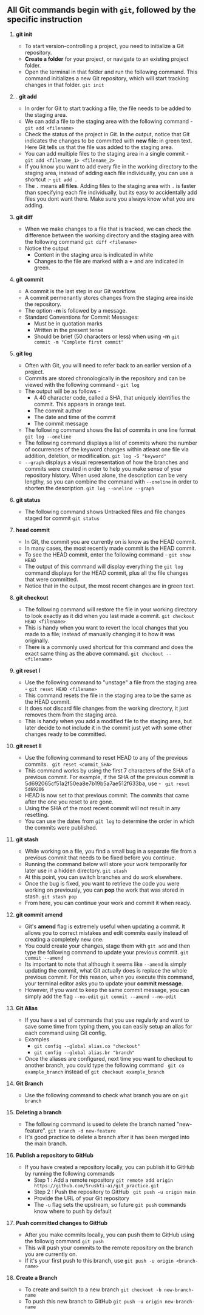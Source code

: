 ## All Git commands begin with `git`, followed by the specific instruction

1. **git init**
    - To start version-controlling a project, you need to initialize a Git repository.
    - **Create a folder** for your project, or navigate to an existing project folder.
    - Open the terminal in that folder and run the following command. This command initializes a new Git repository, which will start
        tracking changes in that folder.
        ``` git init ```

2. . **git add**
    - In order for Git to start tracking a file, the file needs to be added to the staging area.
    - We can add a file to the staging area with the following command - 
        ``` git add <filename> ```
    - Check the status of the project in Git. In the output, notice that Git indicates the changes to be committed with **new file: <filename>** in green text. Here Git tells us that the file was added to the staging area.
    - You can add multiple files to the staging area in a single commit - 
    ``` git add <filename_1> <filename_2> ```
    - If you know you want to add every file in the working directory to the staging area, instead of adding each file individually, you can use a shortcut :-
    ``` git add . ```
    - The `.` means **all files**. Adding files to the staging area with `.` is faster than specifying each file individually, but its easy to accidentally add files you dont want there. Make sure you always know what you are adding.
    
3. **git diff**
    - When we make changes to a file that is tracked, we can check the difference between the working directory and the staging area with the following command
        ``` git diff <filename> ```
    - Notice the output
        - Content in the staging area is indicated in white
        - Changes to the file are marked with a **+** and are indicated in green.

4. **git commit**
    - A commit is the last step in our Git workflow.
    - A commit permenantly stores changes from the staging area inside the repository.
    - The option **-m** is followed by a message.
    - Standard Conventions for Commit Messages:
        - Must be in quotation marks
        - Written in the present tense
        - Should be brief (50 characters or less) when using **-m**
    ``` git commit -m "Complete first commit" ```

5. **git log**
    - Often with Git, you will need to refer back to an earlier version of a project.
    - Commits are stored chronologically in the repository and can be viewed with the following command - 
        ``` git log ```
    - The output will be as follows - 
        - A 40 character code, called a SHA, that uniquely identifies the commit. This appears in orange text.
        - The commit author
        - The date and time of the commit
        - The commit message
    - The following command shows the list of commits in one line format
    ``` git log --oneline ```
    - The following command displays a list of commits where the number of occurrences of the keyword changes within atleast one file via addition, deletion, or modification.
    ``` git log -S "keyword" ```
    - `--graph` displays a visual representation of how the branches and commits were created in order to help you make sense of your repository history. When used alone, the description can be very lengthy, so you can combine the command with `--oneline` in order to shorten the description. 
    ``` git log --oneline --graph ```

6. **git status**
    - The following command shows Untracked files and file changes staged for commit
    ``` git status ```

7. **head commit**
    - In Git, the commit you are currently on is know as the HEAD commit.
    - In many cases, the most recently made commit is the HEAD commit.
    - To see the HEAD commit, enter the following command - 
        ``` git show HEAD ```
    - The output of this command will display everything the `git log` command displays for the HEAD commit, plus all the file changes that were committed.
    - Notice that in the output, the most recent changes are in green text.

8. **git checkout**
    - The following command will restore the file in your working directory to look exactly as it did when you last made a commit.
        ``` git checkout HEAD <filename> ```
    - This is handy when you want to revert the local changes that you made to a file; instead of manually changing it to how it was originally.
    - There is a commonly used shortcut for this command and does the exact same thing as the above command.
        ``` git checkout -- <filename> ```

9. **git reset I**
    - Use the following command to "unstage" a file from the staging area - 
        ``` git reset HEAD <filename> ```
    - This command resets the file in the staging area to be the same as the HEAD commit.
    - It does not discard file changes from the working directory, it just removes them from the staging area.
    - This is handy when you add a modified file to the staging area, but later decide to not include it in the commit just yet with some other changes ready to be committed.

10. **git reset II**
    - Use the following command to reset HEAD to any of the previous commits.
        ``` git reset <commit_SHA>```
    - This command works by using the first 7 characters of the SHA of a previous commit. For example, if the SHA of the previous commit is 5d692065cf51a2f50ea8e7b19b5a7ae512f633ba, use - 
        ``` git reset 5d69206```
    - HEAD is now set to that previous commit. The commits that came after the one you reset to are gone.
    - Using the SHA of the most recent commit will not result in any resetting.
    - You can use the dates from `git log` to determine the order in which the commits were published.

11. **git stash**
    - While working on a file, you find a small bug in a separate file from a previous commit that needs to be fixed before you continue.
    - Running the command below will store your work temporarily for later use in a hidden directory.
        ``` git stash ```
    - At this point, you can switch branches and do work elsewhere.
    - Once the bug is fixed, you want to retrieve the code you were working on previously, you can **pop** the work that was stored in stash.
        ``` git stash pop ```
    - From here, you can continue your work and commit it when ready.

12. **git commit amend**
    - Git's **amend** flag is extremely useful when updating a commit. It allows you to correct mistakes and edit commits easily instead of creating a completely new one.
    - You could create your changes, stage them with `git add` and then type the following command to update your previous commit.
        ``` git commit --amend ```
    - Its important to note that although it seems like `--amend` is simply updating the commit, what Git actually does is replace the whole previous commit. For this reason, when you execute this command, your terminal editor asks you to update your **commit message**.
    - However, if you want to keep the same commit message, you can simply add the flag `--no-edit`
        ``` git commit --amend --no-edit ```

13. **Git Alias**
    - If you have a set of commands that you use regularly and want to save some time from typing them, you can easily setup an alias for each command using Git config.
    - Examples
        - ``` git config --global alias.co "checkout" ```
        - ``` git config --global alias.br "branch" ```
    - Once the aliases are configured, next time you want to checkout to another branch, you could type the following command
        ``` git co example_branch``` instead of
        ``` git checkout example_branch ```

14. **Git Branch**
    - Use the following command to check what branch you are on
        ``` git branch ```

15. **Deleting a branch**
    - The following command is used to delete the branch named "new-feature".
        ``` git branch -d new-feature ```
    - It's good practice to delete a branch after it has been merged into the main branch.

16. **Publish a repository to GitHub**
    - If you have created a repository locally, you can publish it to GitHub by running the following commands
        - Step 1 : Add a remote repository
            ``` git remote add origin https://github.com/Srushti-ai/git_practice.git ```
        - Step 2 : Push the repository to GitHub
            ``` git push -u origin main```
        - Provide the URL of your Git repository
        - The `-u` flag sets the upstream, so future `git push` commands know where to push by default

17. **Push committed changes to GitHub**
    - After you make commits locally, you can push them to GitHub using the followig command
        ``` git push ```
    - This will push your commits to the remote repository on the branch you are currently on.
    - If it's your first push to this branch, use
        ``` git push -u origin <branch-name> ```

18. **Create a Branch**
    - To create and switch to a new branch
        ``` git checkout -b new-branch-name ```
    - To push this new branch to GitHub
        ``` git push -u origin new-branch-name ```
        